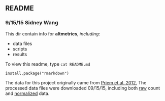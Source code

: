 ## README

### 9/15/15 Sidney Wang 

This dir contain info for **altmetrics**, _including_:  
* data files  
* scripts  
* results  

To view this readme, type `cat README.md`

```
install.package("rmarkdown")
```

The data for this project originally came from [Priem et al. 2012.](http://arxiv.org/abs/1203.4754)
The processed data files were downloaded 09/15/15, including both [raw][link] count and [normalized][link2] data.

[link]:https://raw.githubusercontent.com/jdblischak/r-intermediate-altmetrics/gh-pages/data/counts-raw.txt.gz
[link2]:https://raw.githubusercontent.com/jdblischak/r-intermediate-altmetrics/gh-pages/data/counts-norm.txt.gz
